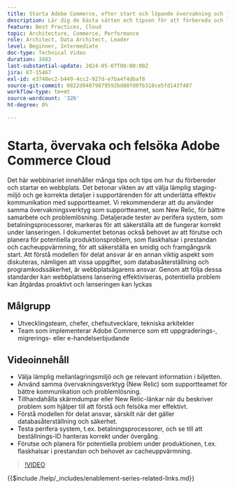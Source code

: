 ```yaml
---
title: Starta Adobe Commerce, efter start och löpande övervakning och felsökning
description: Lär dig de bästa sätten och tipsen för att förbereda och lansera en webbplats. Lär dig hur du väljer rätt staging-miljö, ger relevant information i supportärenden och använder samma övervakningsverktyg som supportteamet för bättre kommunikation.
feature: Best Practices, Cloud
topic: Architecture, Commerce, Performance
role: Architect, Data Architect, Leader
level: Beginner, Intermediate
doc-type: Technical Video
duration: 3483
last-substantial-update: 2024-05-07T00:00:00Z
jira: KT-15467
exl-id: e3748ec2-b449-4cc2-927d-e7ba4f4dbaf8
source-git-commit: 0822d94079879592bd88fd0fb318ce5fd143f487
workflow-type: tm+mt
source-wordcount: '326'
ht-degree: 0%

---
```


# Starta, övervaka och felsöka Adobe Commerce Cloud

Det här webbinariet innehåller många tips och tips om hur du förbereder och startar en webbplats. Det betonar vikten av att välja lämplig staging-miljö och ge korrekta detaljer i supportärenden för att underlätta effektiv kommunikation med supportteamet. Vi rekommenderar att du använder samma övervakningsverktyg som supportteamet, som New Relic, för bättre samarbete och problemlösning. Detaljerade tester av perifera system, som betalningsprocessorer, markeras för att säkerställa att de fungerar korrekt under lanseringen. I dokumentet betonas också behovet av att förutse och planera för potentiella produktionsproblem, som flaskhalsar i prestandan och cacheuppvärmning, för att säkerställa en smidig och framgångsrik start. Att förstå modellen för delat ansvar är en annan viktig aspekt som diskuteras, nämligen att vissa uppgifter, som databasåterställning och programkodssäkerhet, är webbplatsägarens ansvar. Genom att följa dessa standarder kan webbplatsens lansering effektiviseras, potentiella problem kan åtgärdas proaktivt och lanseringen kan lyckas

## Målgrupp

* Utvecklingsteam, chefer, chefsutvecklare, tekniska arkitekter
* Team som implementerar Adobe Commerce som ett uppgraderings-, migrerings- eller e-handelserbjudande

## Videoinnehåll

* Välja lämplig mellanlagringsmiljö och ge relevant information i biljetten.
* Använd samma övervakningsverktyg (New Relic) som supportteamet för bättre kommunikation och problemlösning.
* Tillhandahålla skärmdumpar eller New Relic-länkar när du beskriver problem som hjälper till att förstå och felsöka mer effektivt.
* Förstå modellen för delat ansvar, särskilt när det gäller databasåterställning och säkerhet.
* Testa perifera system, t.ex. betalningsprocessorer, och se till att beställnings-ID hanteras korrekt under övergång.
* Förutse och planera för potentiella problem under produktionen, t.ex. flaskhalsar i prestandan och behovet av cacheuppvärmning.


>[!VIDEO](https://video.tv.adobe.com/v/3428990?learn=on)

{{$include /help/_includes/enablement-series-related-links.md}}
